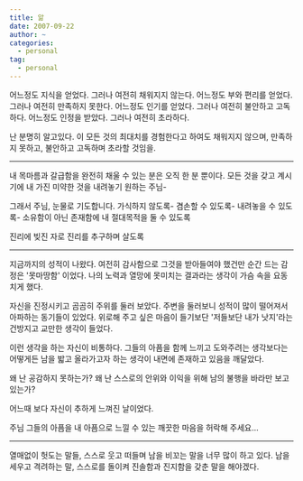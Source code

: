 ```yaml
---
title: 앎
date: 2007-09-22
author: ~
categories:
  - personal
tag:
  - personal
---
```




어느정도 지식을 얻었다. 그러나 여전히 채워지지 않는다.
어느정도 부와 편리를 얻었다. 그러나 여전히 만족하지 못한다.
어느정도 인기를 얻었다. 그러나 여전히 불안하고 고독하다.
어느정도 인정을 받았다. 그러나 여전히 초라하다.

난 분명히 알고있다. 이 모든 것의 최대치를 경험한다고 하여도 채워지지 않으며, 만족하지 못하고, 불안하고 고독하며 초라할 것임을.

---

내 목마름과 갈급함을 완전히 채울 수 있는 분은 오직 한 분 뿐이다.
모든 것을 갖고 계시기에 내 가진 미약한 것을 내려놓기 원하는 주님-

그래서 주님, 눈물로 기도합니다.
가식하지 않도록- 겸손할 수 있도록- 내려놓을 수 있도록- 소유함이 아닌 존재함에 내 절대목적을 둘 수 있도록

진리에 빚진 자로 진리를 추구하며 살도록

---

지금까지의 성적이 나왔다. 여전히 감사함으로 그것을 받아들여야 했건만 순간 드는 감정은 '못마땅함' 이었다. 나의 노력과 열망에 못미치는 결과라는 생각이 가슴 속을 요동치게 했다.

자신을 진정시키고 곰곰히 주위를 둘러 보았다. 주변을 둘러보니 성적이 많이  떨어져서 아파하는 동기들이 있었다. 위로해 주고 싶은 마음이 들기보단 '저들보단 내가 낫지'라는 건방지고 교만한 생각이 들었다. 

이런 생각을 하는 자신이 비통하다. 그들의 아픔을 함께 느끼고 도와주려는 생각보다는 어떻게든 남을 밟고 올라가고자 하는 생각이 내면에 존재하고 있음을 깨달았다.

왜 난 공감하지 못하는가? 왜 난 스스로의 안위와 이익을 위해 남의 불행을 바라만 보고 있는가?

어느때 보다 자신이 추하게 느껴진 날이었다.

주님 그들의 아픔을 내 아픔으로 느낄 수 있는 깨끗한 마음을 허락해 주세요...

---

열매없이 헛도는 말들, 스스로 웃고 떠들며 남을 비꼬는 말을 너무 많이 하고 있다. 남을 세우고 격려하는 말, 스스로를 돌이켜 진솔함과 진지함을 갖춘 말을 해야겠다.


 






